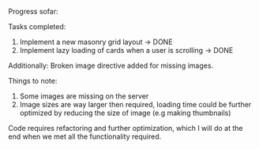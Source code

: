 Progress sofar:

Tasks completed:

1. Implement a new masonry grid layout -> DONE
2. Implement lazy loading of cards when a user is scrolling -> DONE

Additionally:
Broken image directive added for missing images.

Things to note:

1. Some images are missing on the server
2. Image sizes are way larger then required, loading time could be further optimized by reducing the size of image (e.g making thumbnails)

Code requires refactoring and further optimization, which I will do at the end when we met all the functionality required.
